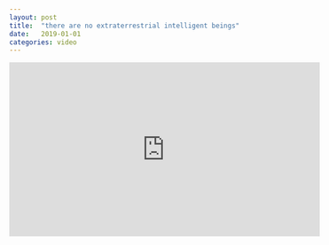 ```yaml
---
layout: post
title:  "there are no extraterrestrial intelligent beings"
date:   2019-01-01
categories: video
---
```


<iframe width="560" height="315" src="https://www.youtube.com/embed/L3CmtYWO5b4" frameborder="0" allow="accelerometer; autoplay; encrypted-media; gyroscope; picture-in-picture" allowfullscreen></iframe>